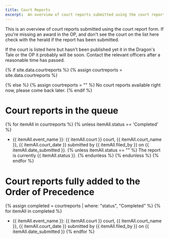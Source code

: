 ```yaml
---
title: Court Reports
excerpt:  An overview of court reports submitted using the court report form.
---
```


This is an overview of court reports submitted using the court report form. If you're missing an award in the OP, and don't see the court on the list here check with the herald if the report has been submitted.

If the court is listed here but hasn't been published yet it in the Dragon's Tale or the OP it probably will be soon. Contact the relevant officers after a reasonable time has passed. 

{% if site.data.courtreports %}
  {% assign courtreports = site.data.courtreports %}

{% else %}
  {% assign courtreports = "" %}
No court reports available right now, please come back later.
{% endif %}

# Court reports in the queue
{% for itemAll in courtreports %}
{% unless itemAll.status == 'Completed' %}
* {{ itemAll.event_name }}: {{ itemAll.court }} court, {{ itemAll.court_name }}, {{ itemAll.court_date }} submitted by {{ itemAll.filed_by }} on {{ itemAll.date_submitted }}. {% unless itemAll.status == "" %} The report  is currently {{ itemAll.status }}. {% endunless %}
{% endunless %}
{% endfor %}

# Court reports fully added to the Order of Precedence
{% assign completed = courtreports | where: "status", "Completed" %}
{% for itemAll in completed %}
* {{ itemAll.event_name }}: {{ itemAll.court }} court, {{ itemAll.court_name }}, {{ itemAll.court_date }} submitted by {{ itemAll.filed_by }} on {{ itemAll.date_submitted }}
{% endfor %}